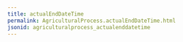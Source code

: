 ```yaml
---
title: actualEndDateTime
permalink: AgriculturalProcess.actualEndDateTime.html
jsonid: agriculturalprocess_actualenddatetime
---
```

